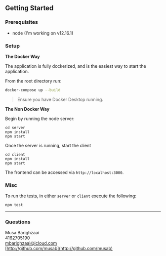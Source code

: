 ## Getting Started

### Prerequisites

- node (I'm working on v12.16.1)

### Setup

**The Docker Way**

The application is fully dockerized, and is the easiest way to start the application.

From the root directory run:

```bash
docker-compose up --build
```

> Ensure you have Docker Desktop running.

**The Non Docker Way**

Begin by running the node server:

```
cd server
npm install
npm start
```

Once the server is running, start the client

```
cd client
npm install
npm start
```

The frontend can be accessed via `http://localhost:3000`.

### Misc

To run the tests, in either `server` or `client` execute the following:

```
npm test
```

---

### Questions

Musa Barighzaai
<br>
4162705190
<br>
mbarighzaai@icloud.com
<br>
[http://github.com/musab](http://github.com/musab)
